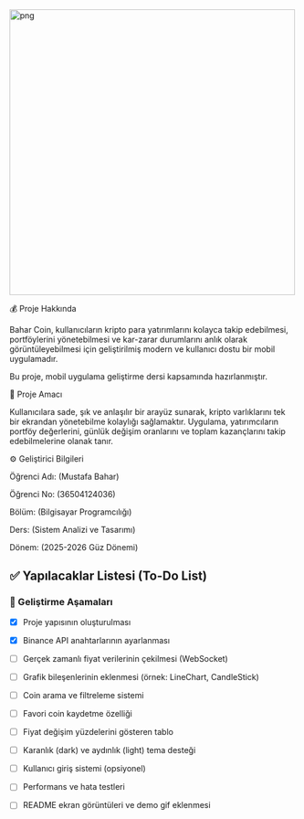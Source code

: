 <img width="500" height="500" alt="png" src="https://github.com/user-attachments/assets/87afa700-cac0-4410-b052-bc4c375201e7" />

💰 Proje Hakkında

Bahar Coin, kullanıcıların kripto para yatırımlarını kolayca takip edebilmesi, portföylerini yönetebilmesi ve kar-zarar durumlarını anlık olarak görüntüleyebilmesi için geliştirilmiş modern ve kullanıcı dostu bir mobil uygulamadır.

Bu proje, mobil uygulama geliştirme dersi kapsamında hazırlanmıştır.

🎯 Proje Amacı

Kullanıcılara sade, şık ve anlaşılır bir arayüz sunarak, kripto varlıklarını tek bir ekrandan yönetebilme kolaylığı sağlamaktır.
Uygulama, yatırımcıların portföy değerlerini, günlük değişim oranlarını ve toplam kazançlarını takip edebilmelerine olanak tanır.

 ⚙️ Geliştirici Bilgileri

Öğrenci Adı: (Mustafa Bahar)

Öğrenci No: (36504124036)

Bölüm: (Bilgisayar Programcılığı)

Ders: (Sistem Analizi ve Tasarımı)

Dönem: (2025-2026 Güz Dönemi)

## ✅ Yapılacaklar Listesi (To-Do List)
### 🔧 Geliştirme Aşamaları

- [x] Proje yapısının oluşturulması  
- [x] Binance API anahtarlarının ayarlanması  
- [ ] Gerçek zamanlı fiyat verilerinin çekilmesi (WebSocket)  
- [ ] Grafik bileşenlerinin eklenmesi (örnek: LineChart, CandleStick)  
- [ ] Coin arama ve filtreleme sistemi  
- [ ] Favori coin kaydetme özelliği  
- [ ] Fiyat değişim yüzdelerini gösteren tablo  
- [ ] Karanlık (dark) ve aydınlık (light) tema desteği  
- [ ] Kullanıcı giriş sistemi (opsiyonel)  
- [ ] Performans ve hata testleri  
- [ ] README ekran görüntüleri ve demo gif eklenmesi  


